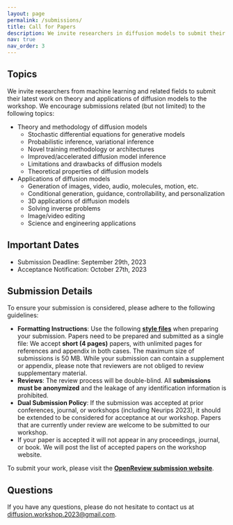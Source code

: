 ```yaml
---
layout: page
permalink: /submissions/
title: Call for Papers
description: We invite researchers in diffusion models to submit their latest work to our workshop. Accepted papers will be presented as posters during the poster sessions. Selected works will also be highlighted as contributed talks.
nav: true
nav_order: 3
---
```

## Topics

We invite researchers from machine learning and related fields to submit their latest work on theory and applications of diffusion models to the workshop. We encourage submissions related (but not limited) to the following topics:
* Theory and methodology of diffusion models
  - Stochastic differential equations for generative models
  - Probabilistic inference, variational inference
  - Novel training methodology or architectures
  - Improved/accelerated diffusion model inference
  - Limitations and drawbacks of diffusion models
  - Theoretical properties of diffusion models
* Applications of diffusion models
  - Generation of images, video, audio, molecules, motion, etc.
  - Conditional generation, guidance, controllability, and personalization
  - 3D applications of diffusion models
  - Solving inverse problems
  - Image/video editing
  - Science and engineering applications

## Important Dates

*   Submission Deadline: September 29th, 2023
*   Acceptance Notification: October 27th, 2023
<!-- *   Camera-Ready Deadline for Accepted Submissions: `TBD` -->

## Submission Details

To ensure your submission is considered, please adhere to the following guidelines:

* **Formatting Instructions**: Use the following **[style files](https://neurips.cc/Conferences/2023/PaperInformation/StyleFiles)** when preparing your submission. Papers need to be prepared and submitted as a single file: We accept **short (4 pages)** papers, with unlimited pages for references and appendix in both cases. The maximum size of submissions is 50 MB. While your submission can contain a supplement or appendix, please note that reviewers are not obliged to review supplementary material.
*   **Reviews**: The review process will be double-blind. All **submissions must be anonymized** and the leakage of any identification information is prohibited.
*   **Dual Submission Policy**: If the submission was accepted at prior conferences, journal, or workshops (including Neurips 2023), it should be extended to be considered for acceptance at our workshop. Papers that are currently under review are welcome to be submitted to our workshop.
*   If your paper is accepted it will not appear in any proceedings, journal, or book. We will post the list of accepted papers on the workshop website.

To submit your work, please visit the **[OpenReview submission website](https://openreview.net/group?id=NeurIPS.cc/2023/Workshop/Diffusion)**.


## Questions

If you have any questions, please do not hesitate to contact us at [diffusion.workshop.2023@gmail.com](mailto:diffusion.workshop.2023@gmail.com).
